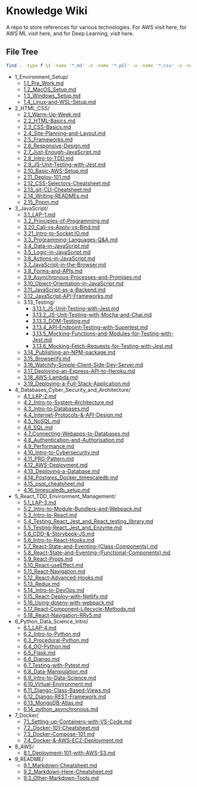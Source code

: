 # Knowledge Wiki
A repo to store references for various technologies. For AWS visit here, for AWS ML visit here, and for Deep Learning, visit here.

## File Tree
```bash
find . -type f \( -name '*.md' -o -name '*.pkl' -o -name '*.csv' -o -name '*.sql' -o -name '*.py' -o -name '*.png' \) | sort -t '/' -k 1 -k 2 | awk -v base=https://github.com/Shavvimal/personal_wiki/blob/main/ -f ./scr.bash >> README.md
```
 * 1_Environment_Setup/
     + [1.1_Pre_Work.md](https://github.com/Shavvimal/personal_wiki/blob/main/1_Environment_Setup/1.1_Pre_Work.md)
     + [1.2_MacOS_Setup.md](https://github.com/Shavvimal/personal_wiki/blob/main/1_Environment_Setup/1.2_MacOS_Setup.md)
     + [1.3_Windows_Setup.md](https://github.com/Shavvimal/personal_wiki/blob/main/1_Environment_Setup/1.3_Windows_Setup.md)
     + [1.4_Linux-and-WSL-Setup.md](https://github.com/Shavvimal/personal_wiki/blob/main/1_Environment_Setup/1.4_Linux-and-WSL-Setup.md)
 * 2_HTML_CSS/
     + [2.1_Warm-Up-Week.md](https://github.com/Shavvimal/personal_wiki/blob/main/2_HTML_CSS/2.1_Warm-Up-Week.md)
     + [2.2_HTML-Basics.md](https://github.com/Shavvimal/personal_wiki/blob/main/2_HTML_CSS/2.2_HTML-Basics.md)
     + [2.3_CSS-Basics.md](https://github.com/Shavvimal/personal_wiki/blob/main/2_HTML_CSS/2.3_CSS-Basics.md)
     + [2.4_Site-Planning-and-Layout.md](https://github.com/Shavvimal/personal_wiki/blob/main/2_HTML_CSS/2.4_Site-Planning-and-Layout.md)
     + [2.5_Frameworks.md](https://github.com/Shavvimal/personal_wiki/blob/main/2_HTML_CSS/2.5_Frameworks.md)
     + [2.6_Responsive-Design.md](https://github.com/Shavvimal/personal_wiki/blob/main/2_HTML_CSS/2.6_Responsive-Design.md)
     + [2.7_Just-Enough-JavaScript.md](https://github.com/Shavvimal/personal_wiki/blob/main/2_HTML_CSS/2.7_Just-Enough-JavaScript.md)
     + [2.8_Intro-to-TDD.md](https://github.com/Shavvimal/personal_wiki/blob/main/2_HTML_CSS/2.8_Intro-to-TDD.md)
     + [2.9_JS-Unit-Testing-with-Jest.md](https://github.com/Shavvimal/personal_wiki/blob/main/2_HTML_CSS/2.9_JS-Unit-Testing-with-Jest.md)
     + [2.10_Basic-AWS-Setup.md](https://github.com/Shavvimal/personal_wiki/blob/main/2_HTML_CSS/2.10_Basic-AWS-Setup.md)
     + [2.11_Deploy-101.md](https://github.com/Shavvimal/personal_wiki/blob/main/2_HTML_CSS/2.11_Deploy-101.md)
     + [2.12_CSS-Selectors-Cheatsheet.md](https://github.com/Shavvimal/personal_wiki/blob/main/2_HTML_CSS/2.12_CSS-Selectors-Cheatsheet.md)
     + [2.13_git-CLI-Cheatsheet.md](https://github.com/Shavvimal/personal_wiki/blob/main/2_HTML_CSS/2.13_git-CLI-Cheatsheet.md)
     + [2.14_Writing-READMEs.md](https://github.com/Shavvimal/personal_wiki/blob/main/2_HTML_CSS/2.14_Writing-READMEs.md)
     + [2.15_Pnpm.md](https://github.com/Shavvimal/personal_wiki/blob/main/2_HTML_CSS/2.15_Pnpm.md)
 * 3_JavaScript/
     + [3.1_LAP-1.md](https://github.com/Shavvimal/personal_wiki/blob/main/3_JavaScript/3.1_LAP-1.md)
     + [3.2_Principles-of-Programming.md](https://github.com/Shavvimal/personal_wiki/blob/main/3_JavaScript/3.2_Principles-of-Programming.md)
     + [3.20_Call-vs-Apply-vs-Bind.md](https://github.com/Shavvimal/personal_wiki/blob/main/3_JavaScript/3.20_Call-vs-Apply-vs-Bind.md)
     + [3.21_Intro-to-Socket.IO.md](https://github.com/Shavvimal/personal_wiki/blob/main/3_JavaScript/3.21_Intro-to-Socket.IO.md)
     + [3.3_Programming-Languages-Q&A.md](https://github.com/Shavvimal/personal_wiki/blob/main/3_JavaScript/3.3_Programming-Languages-Q&A.md)
     + [3.4_Data-in-JavaScript.md](https://github.com/Shavvimal/personal_wiki/blob/main/3_JavaScript/3.4_Data-in-JavaScript.md)
     + [3.5_Logic-in-JavaScript.md](https://github.com/Shavvimal/personal_wiki/blob/main/3_JavaScript/3.5_Logic-in-JavaScript.md)
     + [3.6_Actions-in-JavaScript.md](https://github.com/Shavvimal/personal_wiki/blob/main/3_JavaScript/3.6_Actions-in-JavaScript.md)
     + [3.7_JavaScript-in-the-Browser.md](https://github.com/Shavvimal/personal_wiki/blob/main/3_JavaScript/3.7_JavaScript-in-the-Browser.md)
     + [3.8_Forms-and-APIs.md](https://github.com/Shavvimal/personal_wiki/blob/main/3_JavaScript/3.8_Forms-and-APIs.md)
     + [3.9_Asynchronous-Processes-and-Promises.md](https://github.com/Shavvimal/personal_wiki/blob/main/3_JavaScript/3.9_Asynchronous-Processes-and-Promises.md)
     + [3.10_Object-Orientation-in-JavaScript.md](https://github.com/Shavvimal/personal_wiki/blob/main/3_JavaScript/3.10_Object-Orientation-in-JavaScript.md)
     + [3.11_JavaScript-as-a-Backend.md](https://github.com/Shavvimal/personal_wiki/blob/main/3_JavaScript/3.11_JavaScript-as-a-Backend.md)
     + [3.12_JavaScript-API-Frameworks.md](https://github.com/Shavvimal/personal_wiki/blob/main/3_JavaScript/3.12_JavaScript-API-Frameworks.md)
     + 3.13_Testing/
         - [3.13.1_JS-Unit-Testing-with-Jest.md](https://github.com/Shavvimal/personal_wiki/blob/main/3_JavaScript/3.13_Testing/3.13.1_JS-Unit-Testing-with-Jest.md)
         - [3.13.2_JS-Unit-Testing-with-Mocha-and-Chai.md](https://github.com/Shavvimal/personal_wiki/blob/main/3_JavaScript/3.13_Testing/3.13.2_JS-Unit-Testing-with-Mocha-and-Chai.md)
         - [3.13.3_DOM-Testing.md](https://github.com/Shavvimal/personal_wiki/blob/main/3_JavaScript/3.13_Testing/3.13.3_DOM-Testing.md)
         - [3.13.4_API-Endpoint-Testing-with-Supertest.md](https://github.com/Shavvimal/personal_wiki/blob/main/3_JavaScript/3.13_Testing/3.13.4_API-Endpoint-Testing-with-Supertest.md)
         - [3.13.5_Mocking-Functions-and-Modules-for-Testing-with-Jest.md](https://github.com/Shavvimal/personal_wiki/blob/main/3_JavaScript/3.13_Testing/3.13.5_Mocking-Functions-and-Modules-for-Testing-with-Jest.md)
         - [3.13.6_Mocking-Fetch-Requests-for-Testing-with-Jest.md](https://github.com/Shavvimal/personal_wiki/blob/main/3_JavaScript/3.13_Testing/3.13.6_Mocking-Fetch-Requests-for-Testing-with-Jest.md)
     + [3.14_Publishing-an-NPM-package.md](https://github.com/Shavvimal/personal_wiki/blob/main/3_JavaScript/3.14_Publishing-an-NPM-package.md)
     + [3.15_Browserify.md](https://github.com/Shavvimal/personal_wiki/blob/main/3_JavaScript/3.15_Browserify.md)
     + [3.16_Watchify-Simple-Client-Side-Dev-Server.md](https://github.com/Shavvimal/personal_wiki/blob/main/3_JavaScript/3.16_Watchify-Simple-Client-Side-Dev-Server.md)
     + [3.17_Deploying-an-Express-API-to-Heroku.md](https://github.com/Shavvimal/personal_wiki/blob/main/3_JavaScript/3.17_Deploying-an-Express-API-to-Heroku.md)
     + [3.18_AWS-Lambda.md](https://github.com/Shavvimal/personal_wiki/blob/main/3_JavaScript/3.18_AWS-Lambda.md)
     + [3.19_Deploying-a-Full-Stack-Application.md](https://github.com/Shavvimal/personal_wiki/blob/main/3_JavaScript/3.19_Deploying-a-Full-Stack-Application.md)
 * 4_Databases_Cyber_Security_and_Architecture/
     + [4.1_LAP-2.md](https://github.com/Shavvimal/personal_wiki/blob/main/4_Databases_Cyber_Security_and_Architecture/4.1_LAP-2.md)
     + [4.2_Intro-to-System-Architecture.md](https://github.com/Shavvimal/personal_wiki/blob/main/4_Databases_Cyber_Security_and_Architecture/4.2_Intro-to-System-Architecture.md)
     + [4.3_Intro-to-Databases.md](https://github.com/Shavvimal/personal_wiki/blob/main/4_Databases_Cyber_Security_and_Architecture/4.3_Intro-to-Databases.md)
     + [4.4_Internet-Protocols-&-API-Design.md](https://github.com/Shavvimal/personal_wiki/blob/main/4_Databases_Cyber_Security_and_Architecture/4.4_Internet-Protocols-&-API-Design.md)
     + [4.5_NoSQL.md](https://github.com/Shavvimal/personal_wiki/blob/main/4_Databases_Cyber_Security_and_Architecture/4.5_NoSQL.md)
     + [4.6_SQL.md](https://github.com/Shavvimal/personal_wiki/blob/main/4_Databases_Cyber_Security_and_Architecture/4.6_SQL.md)
     + [4.7_Connecting-Webapps-to-Databases.md](https://github.com/Shavvimal/personal_wiki/blob/main/4_Databases_Cyber_Security_and_Architecture/4.7_Connecting-Webapps-to-Databases.md)
     + [4.8_Authentication-and-Authorisation.md](https://github.com/Shavvimal/personal_wiki/blob/main/4_Databases_Cyber_Security_and_Architecture/4.8_Authentication-and-Authorisation.md)
     + [4.9_Performance.md](https://github.com/Shavvimal/personal_wiki/blob/main/4_Databases_Cyber_Security_and_Architecture/4.9_Performance.md)
     + [4.10_Intro-to-Cybersecurity.md](https://github.com/Shavvimal/personal_wiki/blob/main/4_Databases_Cyber_Security_and_Architecture/4.10_Intro-to-Cybersecurity.md)
     + [4.11_PRG-Pattern.md](https://github.com/Shavvimal/personal_wiki/blob/main/4_Databases_Cyber_Security_and_Architecture/4.11_PRG-Pattern.md)
     + [4.12_AWS-Deployment.md](https://github.com/Shavvimal/personal_wiki/blob/main/4_Databases_Cyber_Security_and_Architecture/4.12_AWS-Deployment.md)
     + [4.13_Deploying-a-Database.md](https://github.com/Shavvimal/personal_wiki/blob/main/4_Databases_Cyber_Security_and_Architecture/4.13_Deploying-a-Database.md)
     + [4.14_Postgres_Docker_timescaledb.md](https://github.com/Shavvimal/personal_wiki/blob/main/4_Databases_Cyber_Security_and_Architecture/4.14_Postgres_Docker_timescaledb.md)
     + [4.15_psql_cheatsheet.md](https://github.com/Shavvimal/personal_wiki/blob/main/4_Databases_Cyber_Security_and_Architecture/4.15_psql_cheatsheet.md)
     + [4.16_timescaledb_setup.md](https://github.com/Shavvimal/personal_wiki/blob/main/4_Databases_Cyber_Security_and_Architecture/4.16_timescaledb_setup.md)
 * 5_React_TDD_Environment_Management/
     + [5.1_LAP-3.md](https://github.com/Shavvimal/personal_wiki/blob/main/5_React_TDD_Environment_Management/5.1_LAP-3.md)
     + [5.2_Intro-to-Module-Bundlers-and-Webpack.md](https://github.com/Shavvimal/personal_wiki/blob/main/5_React_TDD_Environment_Management/5.2_Intro-to-Module-Bundlers-and-Webpack.md)
     + [5.3_Intro-to-React.md](https://github.com/Shavvimal/personal_wiki/blob/main/5_React_TDD_Environment_Management/5.3_Intro-to-React.md)
     + [5.4_Testing_React_Jest_and_React_testing_library.md](https://github.com/Shavvimal/personal_wiki/blob/main/5_React_TDD_Environment_Management/5.4_Testing_React_Jest_and_React_testing_library.md)
     + [5.5_Testing-React_Jest_and_Enzyme.md](https://github.com/Shavvimal/personal_wiki/blob/main/5_React_TDD_Environment_Management/5.5_Testing-React_Jest_and_Enzyme.md)
     + [5.6_CDD-&-Storybook-JS.md](https://github.com/Shavvimal/personal_wiki/blob/main/5_React_TDD_Environment_Management/5.6_CDD-&-Storybook-JS.md)
     + [5.6_Intro-to-React-Hooks.md](https://github.com/Shavvimal/personal_wiki/blob/main/5_React_TDD_Environment_Management/5.6_Intro-to-React-Hooks.md)
     + [5.7_React-State-and-Eventing-(Class-Components).md](https://github.com/Shavvimal/personal_wiki/blob/main/5_React_TDD_Environment_Management/5.7_React-State-and-Eventing-(Class-Components).md)
     + [5.8_React-State-and-Eventing-(Functional-Components).md](https://github.com/Shavvimal/personal_wiki/blob/main/5_React_TDD_Environment_Management/5.8_React-State-and-Eventing-(Functional-Components).md)
     + [5.9_React-Props.md](https://github.com/Shavvimal/personal_wiki/blob/main/5_React_TDD_Environment_Management/5.9_React-Props.md)
     + [5.10_React-useEffect.md](https://github.com/Shavvimal/personal_wiki/blob/main/5_React_TDD_Environment_Management/5.10_React-useEffect.md)
     + [5.11_React-Navigation.md](https://github.com/Shavvimal/personal_wiki/blob/main/5_React_TDD_Environment_Management/5.11_React-Navigation.md)
     + [5.12_React-Advanced-Hooks.md](https://github.com/Shavvimal/personal_wiki/blob/main/5_React_TDD_Environment_Management/5.12_React-Advanced-Hooks.md)
     + [5.13_Redux.md](https://github.com/Shavvimal/personal_wiki/blob/main/5_React_TDD_Environment_Management/5.13_Redux.md)
     + [5.14_Intro-to-DevOps.md](https://github.com/Shavvimal/personal_wiki/blob/main/5_React_TDD_Environment_Management/5.14_Intro-to-DevOps.md)
     + [5.15_React-Deploy-with-Netlify.md](https://github.com/Shavvimal/personal_wiki/blob/main/5_React_TDD_Environment_Management/5.15_React-Deploy-with-Netlify.md)
     + [5.16_Using-dotenv-with-webpack.md](https://github.com/Shavvimal/personal_wiki/blob/main/5_React_TDD_Environment_Management/5.16_Using-dotenv-with-webpack.md)
     + [5.17_React-Component-Lifecycle-Methods.md](https://github.com/Shavvimal/personal_wiki/blob/main/5_React_TDD_Environment_Management/5.17_React-Component-Lifecycle-Methods.md)
     + [5.18_React-Navigation-RRv5.md](https://github.com/Shavvimal/personal_wiki/blob/main/5_React_TDD_Environment_Management/5.18_React-Navigation-RRv5.md)
 * 6_Python_Data_Science_Intro/
     + [6.1_LAP-4.md](https://github.com/Shavvimal/personal_wiki/blob/main/6_Python_Data_Science_Intro/6.1_LAP-4.md)
     + [6.2_Intro-to-Python.md](https://github.com/Shavvimal/personal_wiki/blob/main/6_Python_Data_Science_Intro/6.2_Intro-to-Python.md)
     + [6.3_Procedural-Python.md](https://github.com/Shavvimal/personal_wiki/blob/main/6_Python_Data_Science_Intro/6.3_Procedural-Python.md)
     + [6.4_OO-Python.md](https://github.com/Shavvimal/personal_wiki/blob/main/6_Python_Data_Science_Intro/6.4_OO-Python.md)
     + [6.5_Flask.md](https://github.com/Shavvimal/personal_wiki/blob/main/6_Python_Data_Science_Intro/6.5_Flask.md)
     + [6.6_Django.md](https://github.com/Shavvimal/personal_wiki/blob/main/6_Python_Data_Science_Intro/6.6_Django.md)
     + [6.7_Testing-with-Pytest.md](https://github.com/Shavvimal/personal_wiki/blob/main/6_Python_Data_Science_Intro/6.7_Testing-with-Pytest.md)
     + [6.8_Data-Manipulation.md](https://github.com/Shavvimal/personal_wiki/blob/main/6_Python_Data_Science_Intro/6.8_Data-Manipulation.md)
     + [6.9_Intro-to-Data-Science.md](https://github.com/Shavvimal/personal_wiki/blob/main/6_Python_Data_Science_Intro/6.9_Intro-to-Data-Science.md)
     + [6.10_Virtual-Environment.md](https://github.com/Shavvimal/personal_wiki/blob/main/6_Python_Data_Science_Intro/6.10_Virtual-Environment.md)
     + [6.11_Django-Class-Based-Views.md](https://github.com/Shavvimal/personal_wiki/blob/main/6_Python_Data_Science_Intro/6.11_Django-Class-Based-Views.md)
     + [6.12_Django-REST-Framework.md](https://github.com/Shavvimal/personal_wiki/blob/main/6_Python_Data_Science_Intro/6.12_Django-REST-Framework.md)
     + [6.13_MongoDB-Atlas.md](https://github.com/Shavvimal/personal_wiki/blob/main/6_Python_Data_Science_Intro/6.13_MongoDB-Atlas.md)
     + [6.14_python_asynchronous.md](https://github.com/Shavvimal/personal_wiki/blob/main/6_Python_Data_Science_Intro/6.14_python_asynchronous.md)
 * 7_Docker/
     + [7.1_Setting-up-Containers-with-VS-Code.md](https://github.com/Shavvimal/personal_wiki/blob/main/7_Docker/7.1_Setting-up-Containers-with-VS-Code.md)
     + [7.2_Docker-101-Cheatsheet.md](https://github.com/Shavvimal/personal_wiki/blob/main/7_Docker/7.2_Docker-101-Cheatsheet.md)
     + [7.3_Docker-Compose-101.md](https://github.com/Shavvimal/personal_wiki/blob/main/7_Docker/7.3_Docker-Compose-101.md)
     + [7.4_Docker-&-AWS-EC2-Deployment.md](https://github.com/Shavvimal/personal_wiki/blob/main/7_Docker/7.4_Docker-&-AWS-EC2-Deployment.md)
 * 8_AWS/
     + [8.1_Deployment-101-with-AWS-S3.md](https://github.com/Shavvimal/personal_wiki/blob/main/8_AWS/8.1_Deployment-101-with-AWS-S3.md)
 * 9_README/
     + [9.1_Markdown-Cheatsheet.md](https://github.com/Shavvimal/personal_wiki/blob/main/9_README/9.1_Markdown-Cheatsheet.md)
     + [9.2_Markdown-Here-Cheatsheet.md](https://github.com/Shavvimal/personal_wiki/blob/main/9_README/9.2_Markdown-Here-Cheatsheet.md)
     + [9.3_Other-Markdown-Tools.md](https://github.com/Shavvimal/personal_wiki/blob/main/9_README/9.3_Other-Markdown-Tools.md)
